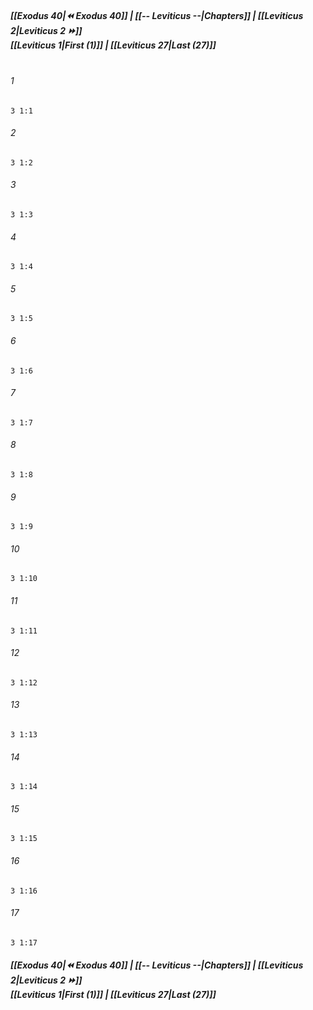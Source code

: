 
##### **[[Exodus 40|⏪ Exodus 40]] | [[-- Leviticus --|Chapters]] | [[Leviticus 2|Leviticus 2 ⏩]]**<br>**[[Leviticus 1|First (1)]] | [[Leviticus 27|Last (27)]]**<br><br>

###### 1
``` verse
3 1:1
```
###### 2
``` verse
3 1:2
```
###### 3
``` verse
3 1:3
```
###### 4
``` verse
3 1:4
```
###### 5
``` verse
3 1:5
```
###### 6
``` verse
3 1:6
```
###### 7
``` verse
3 1:7
```
###### 8
``` verse
3 1:8
```
###### 9
``` verse
3 1:9
```
###### 10
``` verse
3 1:10
```
###### 11
``` verse
3 1:11
```
###### 12
``` verse
3 1:12
```
###### 13
``` verse
3 1:13
```
###### 14
``` verse
3 1:14
```
###### 15
``` verse
3 1:15
```
###### 16
``` verse
3 1:16
```
###### 17
``` verse
3 1:17
```

##### **[[Exodus 40|⏪ Exodus 40]] | [[-- Leviticus --|Chapters]] | [[Leviticus 2|Leviticus 2 ⏩]]**<br>**[[Leviticus 1|First (1)]] | [[Leviticus 27|Last (27)]]**
